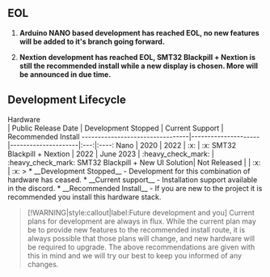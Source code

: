 <!-- panels:start -->
<!-- panels:title -->
## EOL
<!-- div:panels -->
1. __Arduino NANO based development has reached EOL, no new features will be added to it's branch going forward.__ 
>
2. __Nextion development has reached EOL, SMT32 Blackpill + Nextion is still the recommended install while a new display is chosen. More will be announced in due time.__ 
<!-- panels:end -->

## Development Lifecycle
>
<div style="width:230px">Hardware</div>| Public Release Date | Development Stopped | Current Support    | Recommended Install 
---------------------------------|---------------------|---------------------|:---:|:----:
 Nano                      | 2020                | 2022                | :x:                | :x:                 
 SMT32 Blackpill + Nextion | 2022                | June 2023           | :heavy_check_mark: | :heavy_check_mark:  
 SMT32 Blackpill + New UI Solution| Not Released      |                     | :x:                | :x:                 
>
* __Development Stopped__ - Development for this combination of hardware has ceased.
* __Current support__ - Installation support available in the discord.
* __Recommended Install__ - If you are new to the project it is recommended you install this hardware stack.

>[!WARNING|style:callout|label:Future development and you] Current plans for development are always in flux.  While the current plan may be to provide new features to the recommended install route, it is always possible that those plans will change, and new hardware will be required to upgrade.  The above recommendations are given with this in mind and we will try our best to keep you informed of any changes.

